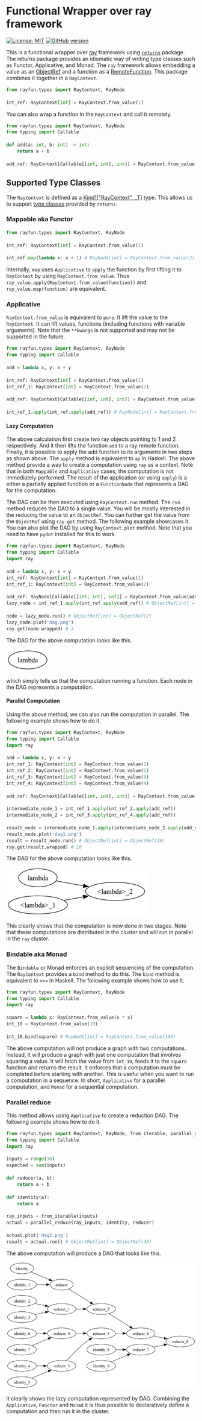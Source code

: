 # Functional Wrapper over ray framework
[![License: MIT](https://img.shields.io/badge/License-MIT-yellow.svg)](https://opensource.org/licenses/MIT) [![GitHub version](https://badge.fury.io/gh/yogeshsajanikar%2Frayfun.svg)](https://badge.fury.io/gh/yogeshsajanikar%2Frayfun)

This is a functional wrapper over [ray](https://ray.io) framework using [`returns`](https://returns.readthedocs.io) package. The returns package provides an idiomatic way of writing type classes such as Functor, Applicative, and Monad. The `ray` framework allows embedding a value as an [ObjectRef](https://docs.ray.io/en/latest/ray-core/objects.html) and a function as a [RemoteFunction](https://docs.ray.io/en/latest/ray-core/api/doc/ray.remote.html). This package combines it together in a `RayContext`.

```python
from rayfun.types import RayContext, RayNode

int_ref: RayContext[int] = RayContext.from_value(1)
```

You can also wrap a function in the `RayContext` and call it remotely.

```python
from rayfun.types import RayContext, RayNode
from typing import Callable

def add(a: int, b: int) -> int:
    return a + b

add_ref: RayContext[Callable[[int, int], int]] = RayContext.from_value(add)
```

## Supported Type Classes
The `RayContext` is defined as a [Kind1["RayContext", _T]](https://sobolevn.me/2020/10/higher-kinded-types-in-python) type. This allows us to support [type classes](https://returns.readthedocs.io/en/latest/pages/interfaces.html) provided by `returns`.

### Mappable aka Functor

```python
from rayfun.types import RayContext, RayNode

int_ref: RayContext[int] = RayContext.from_value(1)

int_ref.map(lambda x: x + 1) # RayNode[int] = RayContext.from_value(2)
```

Internally, `map` uses `Applicative` to `apply` the function by first lifting it to `RayContext` by using `RayContext.from_value`. Thus `ray_value.apply(RayContext.from_value(function))` and `ray_value.map(function)` are equivalent.

### Applicative

`RayContext.from_value` is equivalent to `pure`. It lift the value to the `RayContext`. It can lift values, functions (including functions with variable arguments). Note that the `**kwargs` is not supported and may not be supported in the future.

```python
from rayfun.types import RayContext, RayNode
from typing import Callable

add = lambda x, y: x + y

int_ref: RayContext[int] = RayContext.from_value(1)
int_ref_1: RayContext[int] = RayContext.from_value(2)

add_ref: RayContext[Callable[[int, int], int]] = RayContext.from_value(add)

int_ref_1.apply(int_ref.apply(add_ref)) # RayNode[int] = RayContext.from_value(2)
```

#### Lazy Computation
The above calculation first create two ray objects pointing to 1 and 2 respectively. And it then lifts the function `add` to a ray remote function. Finally, it is possible to apply the add function to its arguments in two steps as shown above. The `apply` method is equivalent to `ap` in Haskell. The above method provide a way to create a computation using `ray` as a context. Note that in both `Mappable` and `Applicative` cases, the computation is not immediately performed. The result of the application (or using `apply`) is a either a partially applied function or a `FunctionNode` that represents a DAG for the computation. 

The DAG can be then executed using `RayContext.run` method. The `run` method reduces the DAG to a single value. You will be mostly interested in the reducing the value to an `ObjectRef`. You can further get the value from the `ObjectRef` using `ray.get` method. The following example showcases it. You can also plot the DAG by using `RayContext.plot` method. Note that you need to have `pydot` installed for this to work.

```python
from rayfun.types import RayContext, RayNode
from typing import Callable
import ray

add = lambda x, y: x + y
int_ref: RayContext[int] = RayContext.from_value(1)
int_ref_1: RayContext[int] = RayContext.from_value(2)

add_ref: RayNode[Callable[[int, int], int]] = RayContext.from_value(add)
lazy_node = int_ref_1.apply(int_ref.apply(add_ref)) # ObjectRef[int] = ObjectRef(2)

node = lazy_node.run() # ObjectRef[int] = ObjectRef(2)
lazy_node.plot('dag.png')
ray.get(node.wrapped) # 3
```

The DAG for the above computation looks like this.

![DAG](dag.png)

which simply tells us that the computation running a function. Each node in the DAG represents a computation.

#### Parallel Computation
Using the above method, we can also run the computation in parallel. The following example shows how to do it.

```python
from rayfun.types import RayContext, RayNode
from typing import Callable
import ray

add = lambda x, y: x + y
int_ref_1: RayContext[int] = RayContext.from_value(1)
int_ref_2: RayContext[int] = RayContext.from_value(2)
int_ref_3: RayContext[int] = RayContext.from_value(3)
int_ref_4: RayContext[int] = RayContext.from_value(4)

add_ref: RayContext[Callable[[int, int], int]] = RayContext.from_value(add)

intermediate_node_1 = int_ref_1.apply(int_ref_2.apply(add_ref))
intermediate_node_2 = int_ref_3.apply(int_ref_4.apply(add_ref))

result_node = intermediate_node_1.apply(intermediate_node_2.apply(add_ref))
result_node.plot('dag1.png')
result = result_node.run() # ObjectRef[int] = ObjectRef(10)
ray.get(result.wrapped) # 10
```

The DAG for the above computation looks like this.

![DAG1](dag1.png)

This clearly shows that the computation is now done in two stages. Note that these computations are distributed in the cluster and will run in parallel in the `ray` cluster.

### Bindable aka Monad

The `Bindable` or Monad enforces an explicit sequencing of the computation. The `RayContext` provides a `bind` method to do this. The `bind` method is equivalent to `>>=` in Haskell. The following example shows how to use it.

```python
from rayfun.types import RayContext, RayNode
from typing import Callable
import ray

square = lambda x: RayContext.from_value(x * x)
int_10 = RayContext.from_value(10)

int_10.bind(square) # RayNode[int] = RayContext.from_value(100)
``` 

The above computation will not produce a graph with two computations. Instead, it will produce a graph with just one computation that involves squaring a value. It will fetch the value from `int_10`, feeds it to the `square` function and returns the result. It enforces that a computation must be completed before starting with another. This is useful when you want to run a computation in a sequence. In short, `Applicative` for a parallel computation, and `Monad` for a sequential computation.

### Parallel reduce 
This method allows using `Applicative` to create a reduction DAG. The following example shows how to do it.

```python
from rayfun.types import RayContext, RayNode, from_iterable, parallel_reduce
from typing import Callable
import ray

inputs = range(10)
expected = sum(inputs)

def reducer(a, b):
    return a + b

def identity(a):
    return a

ray_inputs = from_iterable(inputs)
actual = parallel_reduce(ray_inputs, identity, reducer)

actual.plot('dag2.png')
result = actual.run() # ObjectRef[int] = ObjectRef(45)

```

The above computation will produce a DAG that looks like this.

![DAG2](dag2.png)

It clearly shows the lazy computation represented by DAG. Combining the `Applicative`, `Functor` and `Monad` it is thus possible to declaratively define a computation and then run it in the cluster.









